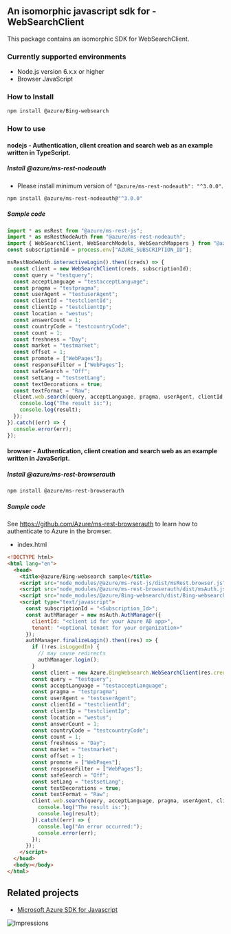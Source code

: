 ## An isomorphic javascript sdk for - WebSearchClient

This package contains an isomorphic SDK for WebSearchClient.

### Currently supported environments

- Node.js version 6.x.x or higher
- Browser JavaScript

### How to Install

```bash
npm install @azure/Bing-websearch
```

### How to use

#### nodejs - Authentication, client creation and search web as an example written in TypeScript.

##### Install @azure/ms-rest-nodeauth

- Please install minimum version of `"@azure/ms-rest-nodeauth": "^3.0.0"`.
```bash
npm install @azure/ms-rest-nodeauth@"^3.0.0"
```

##### Sample code

```typescript
import * as msRest from "@azure/ms-rest-js";
import * as msRestNodeAuth from "@azure/ms-rest-nodeauth";
import { WebSearchClient, WebSearchModels, WebSearchMappers } from "@azure/Bing-websearch";
const subscriptionId = process.env["AZURE_SUBSCRIPTION_ID"];

msRestNodeAuth.interactiveLogin().then((creds) => {
  const client = new WebSearchClient(creds, subscriptionId);
  const query = "testquery";
  const acceptLanguage = "testacceptLanguage";
  const pragma = "testpragma";
  const userAgent = "testuserAgent";
  const clientId = "testclientId";
  const clientIp = "testclientIp";
  const location = "westus";
  const answerCount = 1;
  const countryCode = "testcountryCode";
  const count = 1;
  const freshness = "Day";
  const market = "testmarket";
  const offset = 1;
  const promote = ["WebPages"];
  const responseFilter = ["WebPages"];
  const safeSearch = "Off";
  const setLang = "testsetLang";
  const textDecorations = true;
  const textFormat = "Raw";
  client.web.search(query, acceptLanguage, pragma, userAgent, clientId, clientIp, location, answerCount, countryCode, count, freshness, market, offset, promote, responseFilter, safeSearch, setLang, textDecorations, textFormat).then((result) => {
    console.log("The result is:");
    console.log(result);
  });
}).catch((err) => {
  console.error(err);
});
```

#### browser - Authentication, client creation and search web as an example written in JavaScript.

##### Install @azure/ms-rest-browserauth

```bash
npm install @azure/ms-rest-browserauth
```

##### Sample code

See https://github.com/Azure/ms-rest-browserauth to learn how to authenticate to Azure in the browser.

- index.html
```html
<!DOCTYPE html>
<html lang="en">
  <head>
    <title>@azure/Bing-websearch sample</title>
    <script src="node_modules/@azure/ms-rest-js/dist/msRest.browser.js"></script>
    <script src="node_modules/@azure/ms-rest-browserauth/dist/msAuth.js"></script>
    <script src="node_modules/@azure/Bing-websearch/dist/Bing-websearch.js"></script>
    <script type="text/javascript">
      const subscriptionId = "<Subscription_Id>";
      const authManager = new msAuth.AuthManager({
        clientId: "<client id for your Azure AD app>",
        tenant: "<optional tenant for your organization>"
      });
      authManager.finalizeLogin().then((res) => {
        if (!res.isLoggedIn) {
          // may cause redirects
          authManager.login();
        }
        const client = new Azure.BingWebsearch.WebSearchClient(res.creds, subscriptionId);
        const query = "testquery";
        const acceptLanguage = "testacceptLanguage";
        const pragma = "testpragma";
        const userAgent = "testuserAgent";
        const clientId = "testclientId";
        const clientIp = "testclientIp";
        const location = "westus";
        const answerCount = 1;
        const countryCode = "testcountryCode";
        const count = 1;
        const freshness = "Day";
        const market = "testmarket";
        const offset = 1;
        const promote = ["WebPages"];
        const responseFilter = ["WebPages"];
        const safeSearch = "Off";
        const setLang = "testsetLang";
        const textDecorations = true;
        const textFormat = "Raw";
        client.web.search(query, acceptLanguage, pragma, userAgent, clientId, clientIp, location, answerCount, countryCode, count, freshness, market, offset, promote, responseFilter, safeSearch, setLang, textDecorations, textFormat).then((result) => {
          console.log("The result is:");
          console.log(result);
        }).catch((err) => {
          console.log("An error occurred:");
          console.error(err);
        });
      });
    </script>
  </head>
  <body></body>
</html>
```

## Related projects

- [Microsoft Azure SDK for Javascript](https://github.com/Azure/azure-sdk-for-js)

![Impressions](https://azure-sdk-impressions.azurewebsites.net/api/impressions/azure-sdk-for-js/sdk/Bing/Bing-websearch/README.png)
